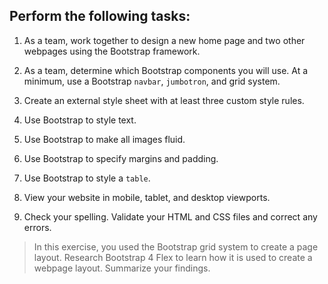 ## Perform the following tasks: 
1. As a team, work together to design a new home page and two other webpages using the Bootstrap framework. 

2. As a team, determine which Bootstrap components you will use. At a minimum, use a Bootstrap `navbar`, `jumbotron`, and grid system.

3. Create an external style sheet with at least three custom style rules.

4. Use Bootstrap to style text. 

5. Use Bootstrap to make all images fluid. 

6. Use Bootstrap to specify margins and padding. 

7. Use Bootstrap to style a `table`. 

8. View your website in mobile, tablet, and desktop viewports. 

9. Check your spelling. Validate your HTML and CSS files and correct any errors.

> In this exercise, you used the Bootstrap grid system to create a page layout. Research Bootstrap 4 Flex to learn how it is used to create a webpage layout. Summarize your findings.